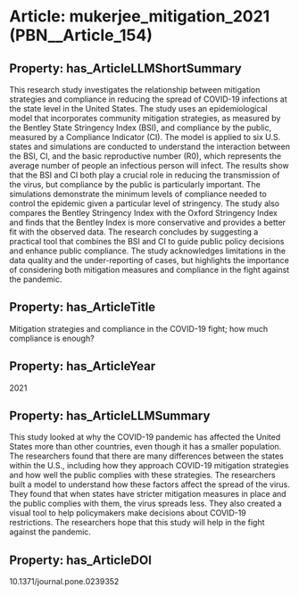 # Article: __mukerjee_mitigation_2021__ (PBN__Article_154)

## Property: has_ArticleLLMShortSummary

This research study investigates the relationship between mitigation strategies and compliance in reducing the spread of COVID-19 infections at the state level in the United States. The study uses an epidemiological model that incorporates community mitigation strategies, as measured by the Bentley State Stringency Index (BSI), and compliance by the public, measured by a Compliance Indicator (CI). The model is applied to six U.S. states and simulations are conducted to understand the interaction between the BSI, CI, and the basic reproductive number (R0), which represents the average number of people an infectious person will infect. The results show that the BSI and CI both play a crucial role in reducing the transmission of the virus, but compliance by the public is particularly important. The simulations demonstrate the minimum levels of compliance needed to control the epidemic given a particular level of stringency. The study also compares the Bentley Stringency Index with the Oxford Stringency Index and finds that the Bentley Index is more conservative and provides a better fit with the observed data. The research concludes by suggesting a practical tool that combines the BSI and CI to guide public policy decisions and enhance public compliance. The study acknowledges limitations in the data quality and the under-reporting of cases, but highlights the importance of considering both mitigation measures and compliance in the fight against the pandemic.

## Property: has_ArticleTitle

Mitigation strategies and compliance in the COVID-19 fight; how much compliance is enough?

## Property: has_ArticleYear

2021

## Property: has_ArticleLLMSummary

This study looked at why the COVID-19 pandemic has affected the United States more than other countries, even though it has a smaller population. The researchers found that there are many differences between the states within the U.S., including how they approach COVID-19 mitigation strategies and how well the public complies with these strategies. The researchers built a model to understand how these factors affect the spread of the virus. They found that when states have stricter mitigation measures in place and the public complies with them, the virus spreads less. They also created a visual tool to help policymakers make decisions about COVID-19 restrictions. The researchers hope that this study will help in the fight against the pandemic.

## Property: has_ArticleDOI

10.1371/journal.pone.0239352

